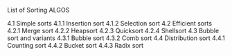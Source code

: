 List of Sorting ALGOS

4.1	Simple sorts
4.1.1	Insertion sort
4.1.2	Selection sort
4.2	Efficient sorts
4.2.1	Merge sort
4.2.2	Heapsort
4.2.3	Quicksort
4.2.4	Shellsort
4.3	Bubble sort and variants
4.3.1	Bubble sort
4.3.2	Comb sort
4.4	Distribution sort
4.4.1	Counting sort
4.4.2	Bucket sort
4.4.3	Radix sort